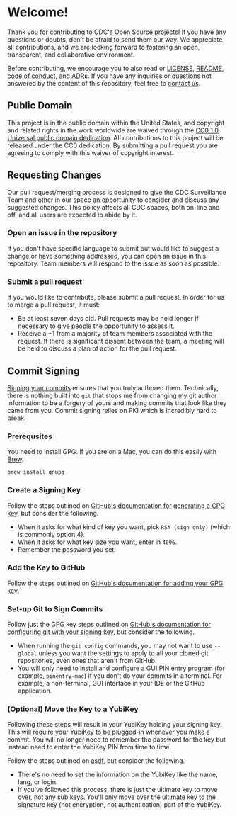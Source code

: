 # Welcome!

Thank you for contributing to CDC's Open Source projects! If you have any
questions or doubts, don't be afraid to send them our way. We appreciate all
contributions, and we are looking forward to fostering an open, transparent, and
collaborative environment.

Before contributing, we encourage you to also read or [LICENSE](LICENSE),
[README](README.md), [code of conduct](code-of-conduct.md), and [ADRs](/adr).
If you have any inquiries or questions not answered by the content of this repository, feel free to
[contact us](mailto:surveillanceplatform@cdc.gov).

## Public Domain

This project is in the public domain within the United States, and copyright and
related rights in the work worldwide are waived through the
[CC0 1.0 Universal public domain dedication](https://creativecommons.org/publicdomain/zero/1.0/).
All contributions to this project will be released under the CC0 dedication. By
submitting a pull request you are agreeing to comply with this waiver of
copyright interest.

## Requesting Changes

Our pull request/merging process is designed to give the CDC Surveillance Team
and other in our space an opportunity to consider and discuss any suggested
changes. This policy affects all CDC spaces, both on-line and off, and all users
are expected to abide by it.

### Open an issue in the repository

If you don't have specific language to submit but would like to suggest a change
or have something addressed, you can open an issue in this repository. Team
members will respond to the issue as soon as possible.

### Submit a pull request

If you would like to contribute, please submit a pull request. In order for us
to merge a pull request, it must:

- Be at least seven days old. Pull requests may be held longer if necessary
  to give people the opportunity to assess it.
- Receive a +1 from a majority of team members associated with the request.
  If there is significant dissent between the team, a meeting will be held to
  discuss a plan of action for the pull request.

## Commit Signing

[Signing your commits](https://docs.github.com/en/authentication/managing-commit-signature-verification/signing-commits) ensures that you truly authored them.  Technically, there is nothing built into `git` that stops me from changing my git author information to be a forgery of yours and making commits that look like they came from you.  Commit signing relies on PKI which is incredibly hard to break.

### Prerequsites

You need to install GPG.  If you are on a Mac, you can do this easily with [Brew](https://brew.sh).

```shell
brew install gnupg
```

### Create a Signing Key

Follow the steps outlined on [GitHub's documentation for generating a GPG key](https://docs.github.com/en/authentication/managing-commit-signature-verification/generating-a-new-gpg-key), but consider the following.

- When it asks for what kind of key you want, pick `RSA (sign only)` (which is commonly option 4).
- When it asks for what key size you want, enter in `4096`.
- Remember the password you set!

### Add the Key to GitHub

Follow the steps outlined on [GitHub's documentation for adding your GPG key](https://docs.github.com/en/authentication/managing-commit-signature-verification/adding-a-gpg-key-to-your-github-account).

### Set-up Git to Sign Commits

Follow just the GPG key steps outlined on [GitHub's documentation for configuring git with your signing key](https://docs.github.com/en/authentication/managing-commit-signature-verification/telling-git-about-your-signing-key), but consider the following.

- When running the `git config` commands, you may not want to use `--global` unless you want the settings to apply to all your cloned git repositories, even ones that aren't from GitHub.
- You will only need to install and configure a GUI PIN entry program (for example, `pinentry-mac`) if you don't do your commits in a terminal.  For example, a non-terminal, GUI interface in your IDE or the GitHub application.

### (Optional) Move the Key to a YubiKey

Following these steps will result in your YubiKey holding your signing key.  This will require your YubiKey to be plugged-in whenever you make a commit.  You will no longer need to remember the password for the key but instead need to enter the YubiKey PIN from time to time.

Follow the steps outlined on [asdf](https://github.com/drduh/YubiKey-Guide#configure-smartcard), but consider the following.

- There's no need to set the information on the YubiKey like the name, lang, or login.
- If you've followed this process, there is just the ultimate key to move over, not any sub keys.  You'll only move over the ultimate key to the signature key (not encryption, not authentication) part of the YubiKey.
